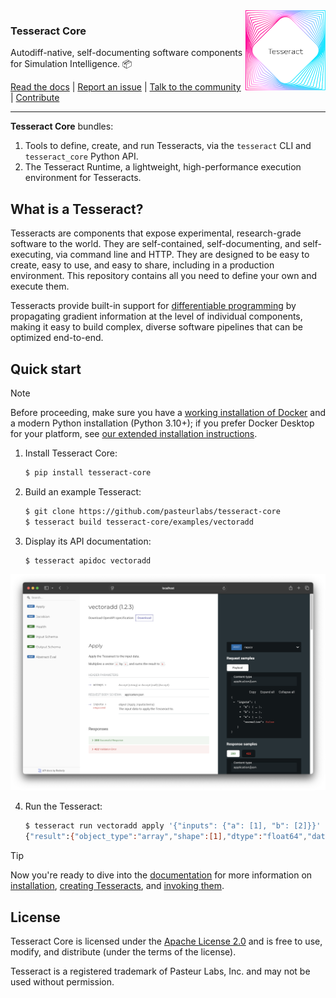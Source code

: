 <picture>
  <source media="(prefers-color-scheme: dark)" srcset="https://github.com/pasteurlabs/tesseract-core/blob/main/docs/static/logo-dark.png" width="128" align="right">
  <img alt="" src="https://github.com/pasteurlabs/tesseract-core/blob/main/docs/static/logo-light.png" width="128" align="right">
</picture>


### Tesseract Core

Autodiff-native, self-documenting software components for Simulation Intelligence. :package:

[Read the docs](https://docs.pasteurlabs.ai/projects/tesseract-core/latest/) |
[Report an issue](https://github.com/pasteurlabs/tesseract-core/issues) |
[Talk to the community](https://si-tesseract.discourse.group/) |
[Contribute](https://github.com/pasteurlabs/tesseract-core/blob/main/CONTRIBUTING.md)

---

**Tesseract Core** bundles:

1. Tools to define, create, and run Tesseracts, via the `tesseract` CLI and `tesseract_core` Python API.
2. The Tesseract Runtime, a lightweight, high-performance execution environment for Tesseracts.

## What is a Tesseract?

Tesseracts are components that expose experimental, research-grade software to the world. They are self-contained, self-documenting, and self-executing, via command line and HTTP. They are designed to be easy to create, easy to use, and easy to share, including in a production environment. This repository contains all you need to define your own and execute them.

Tesseracts provide built-in support for [differentiable programming](https://docs.pasteurlabs.ai/projects/tesseract-core/latest/content/introduction/differentiable-programming.html) by propagating gradient information at the level of individual components, making it easy to build complex, diverse software pipelines that can be optimized end-to-end.

## Quick start

> [!NOTE]
> Before proceeding, make sure you have a [working installation of Docker](https://docs.docker.com/engine/install/) and a modern Python installation (Python 3.10+); if you prefer Docker Desktop for your platform, see [our extended installation instructions](https://docs.pasteurlabs.ai/projects/tesseract-core/latest/content/introduction/installation.html#basic-installation).

1. Install Tesseract Core:

   ```bash
   $ pip install tesseract-core
   ```

2. Build an example Tesseract:

   ```bash
   $ git clone https://github.com/pasteurlabs/tesseract-core
   $ tesseract build tesseract-core/examples/vectoradd
   ```

3. Display its API documentation:

   ```bash
   $ tesseract apidoc vectoradd
   ```

<p align="center">
<img src="https://github.com/pasteurlabs/tesseract-core/blob/main/docs/img/apidoc-screenshot.png" width="600">
</p>

4. Run the Tesseract:

   ```bash
   $ tesseract run vectoradd apply '{"inputs": {"a": [1], "b": [2]}}'
   {"result":{"object_type":"array","shape":[1],"dtype":"float64","data":{"buffer":[3.0],"encoding":"json"}}}⏎
   ```

> [!TIP]
> Now you're ready to dive into the [documentation](https://docs.pasteurlabs.ai/projects/tesseract-core/latest/) for more information on
[installation](https://docs.pasteurlabs.ai/projects/tesseract-core/latest/content/introduction/installation.html),
[creating Tesseracts](https://docs.pasteurlabs.ai/projects/tesseract-core/latest/content/creating-tesseracts/create.html), and
[invoking them](https://docs.pasteurlabs.ai/projects/tesseract-core/latest/content/using-tesseracts/use.html).

## License

Tesseract Core is licensed under the [Apache License 2.0](https://github.com/pasteurlabs/tesseract-core/blob/main/LICENSE) and is free to use, modify, and distribute (under the terms of the license).

Tesseract is a registered trademark of Pasteur Labs, Inc. and may not be used without permission.
